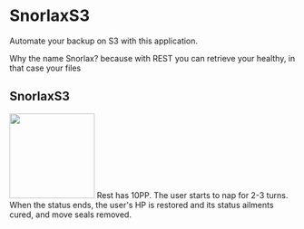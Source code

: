 # SnorlaxS3
Automate your backup on S3 with this application.

Why the name Snorlax? because with REST you can retrieve your healthy, in that case your files
<h2> SnorlaxS3</h2>
<img src="https://assets.pokemon.com/assets/cms2/img/pokedex/full/143.png" width=150 height=150>
Rest has 10PP. The user starts to nap for 2-3 turns. When the status ends, the user's HP is restored and its status ailments cured, and move seals removed.
